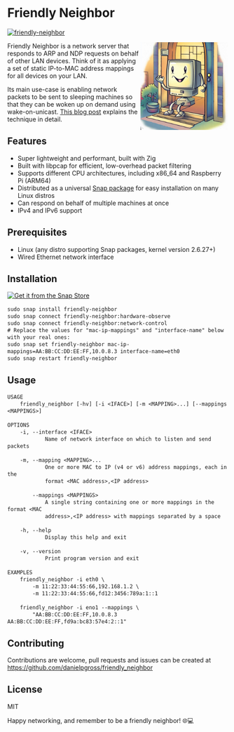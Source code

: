 # Friendly Neighbor

[![friendly-neighbor](https://snapcraft.io/friendly-neighbor/badge.svg)](https://snapcraft.io/friendly-neighbor)

<img src="logo.jpg" alt="Cartoon showing waving computer in doorway of house" width="200" height="200" align="right" />

Friendly Neighbor is a network server that responds to ARP and NDP requests on behalf of other LAN devices. Think of it as applying a set of static IP-to-MAC address mappings for all devices on your LAN.

Its main use-case is enabling network packets to be sent to sleeping machines so that they can be woken up on demand using wake-on-unicast. [This blog post](https://dgross.ca/blog/linux-home-server-auto-sleep/) explains the technique in detail.

## Features
* Super lightweight and performant, built with Zig
* Built with libpcap for efficient, low-overhead packet filtering
* Supports different CPU architectures, including x86_64 and Raspberry Pi (ARM64)
* Distributed as a universal [Snap package](https://snapcraft.io/) for easy installation on many Linux distros
* Can respond on behalf of multiple machines at once
* IPv4 and IPv6 support

## Prerequisites
* Linux (any distro supporting Snap packages, kernel version 2.6.27+)
* Wired Ethernet network interface

## Installation

[![Get it from the Snap Store](https://snapcraft.io/static/images/badges/en/snap-store-black.svg)](https://snapcraft.io/friendly-neighbor)

```
sudo snap install friendly-neighbor
sudo snap connect friendly-neighbor:hardware-observe
sudo snap connect friendly-neighbor:network-control
# Replace the values for "mac-ip-mappings" and "interface-name" below with your real ones:
sudo snap set friendly-neighbor mac-ip-mappings=AA:BB:CC:DD:EE:FF,10.0.8.3 interface-name=eth0
sudo snap restart friendly-neighbor
```

## Usage
```
USAGE
    friendly_neighbor [-hv] [-i <IFACE>] [-m <MAPPING>...] [--mappings <MAPPINGS>]

OPTIONS
    -i, --interface <IFACE>
            Name of network interface on which to listen and send packets

    -m, --mapping <MAPPING>...
            One or more MAC to IP (v4 or v6) address mappings, each in the
            format <MAC address>,<IP address>

        --mappings <MAPPINGS>
            A single string containing one or more mappings in the format <MAC
            address>,<IP address> with mappings separated by a space

    -h, --help
            Display this help and exit

    -v, --version
            Print program version and exit

EXAMPLES
    friendly_neighbor -i eth0 \
        -m 11:22:33:44:55:66,192.168.1.2 \
        -m 11:22:33:44:55:66,fd12:3456:789a:1::1

    friendly_neighbor -i eno1 --mappings \
        "AA:BB:CC:DD:EE:FF,10.0.8.3 AA:BB:CC:DD:EE:FF,fd9a:bc83:57e4:2::1"
```

## Contributing
Contributions are welcome, pull requests and issues can be created at https://github.com/danielpgross/friendly_neighbor

## License
MIT

Happy networking, and remember to be a friendly neighbor! 🌐💻